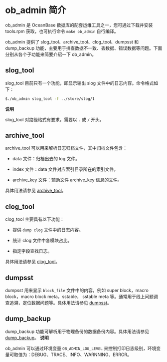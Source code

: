 ob_admin 简介 
================================



ob_admin 是 OceanBase 数据库的配套运维工具之一，您可通过下载并安装 tools.rpm 获取，也可执行命令 `make ob_admin` 自行编译。

ob_admin 提供了 slog_tool、archive_tool、clog_tool、dumpsst 和 dump_backup 功能，主要用于排查数据不一致、丢数据、错误数据等问题。下面分别从各个子功能来简要介绍一下 ob_admin。

slog_tool 
------------------------------

slog_tool 目前只有一个功能，即显示输出 slog 文件中的日志内容。命令格式如下：

```bash
$./ob_admin slog_tool -f ../store/slog/1
```


**说明**



slog_tool 对路径格式有要求，需要以 `.` 或 `/` 开头。

archive_tool 
---------------------------------

archive_tool 可以用来解析日志归档文件，其中归档文件包含：

* data 文件：归档出去的 log 文件。

  

* index 文件：data 文件对应索引目录所在的索引文件。

  

* archive_key 文件：辅助文件 archive_key 信息的文件。

  




具体用法请参见 [archive_tool](/zh-CN/9.ecological-tools/1.ob-admin/2.archive_tool.md)。

clog_tool 
------------------------------

clog_tool 主要具有以下功能：

* 提供 `dump clog` 文件中的日志内容。

  

* 统计 clog 文件中各模块占比。

  

* 指定字段查找日志。

  




具体用法请参见 [clog_tool](/zh-CN/9.ecological-tools/1.ob-admin/3.clog_tool.md)。

dumpsst 
----------------------------

dumpsst 用来显示 `block_file` 文件中的内容，例如 super block，macro block，macro block meta，sstable， sstable meta 等。通常用于线上问题调查追溯，定位数据问题等。具体用法请参见 [dumpsst](/zh-CN/9.ecological-tools/1.ob-admin/5.dumpsst.md)。

dump_backup 
--------------------------------

dump_backup 功能可解析用于物理备份的数据备份内容。具体用法请参见 [dump_backup](/zh-CN/9.ecological-tools/1.ob-admin/6.dump_backup.md)。
**说明**



ob_admin 可以通过环境变量 `OB_ADMIN_LOG_LEVEL` 来控制打印日志级别，环境变量可取值为：DEBUG、TRACE、INFO、WARNNING、ERROR。

